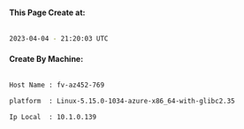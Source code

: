 
   
#### This Page Create at:

```bash

2023-04-04 - 21:20:03 UTC

```

#### Create By Machine:

```bash

Host Name : fv-az452-769

platform  : Linux-5.15.0-1034-azure-x86_64-with-glibc2.35

Ip Local  : 10.1.0.139

```

